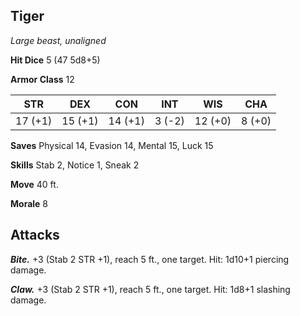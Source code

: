 ## Tiger

*Large beast, unaligned*

**Hit Dice** 5 (47 5d8+5)

**Armor Class** 12

| STR     | DEX     | CON     | INT     | WIS     | CHA     |
|---------|---------|---------|---------|---------|---------|
| 17 (+1) | 15 (+1) | 14 (+1) |  3 (-2) | 12 (+0) |  8 (+0) |

**Saves** Physical 14, Evasion 14, Mental 15, Luck 15

**Skills** Stab 2, Notice 1, Sneak 2

**Move** 40 ft.

**Morale** 8

## Attacks

***Bite.*** +3 (Stab 2 STR +1), reach 5 ft., one target. Hit: 1d10+1 piercing damage.

***Claw.*** +3 (Stab 2 STR +1), reach 5 ft., one target. Hit: 1d8+1 slashing damage.


